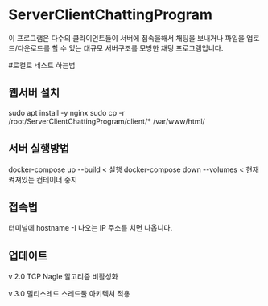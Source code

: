 # ServerClientChattingProgram
이 프로그램은 다수의 클라이언트들이 서버에 접속을해서 채팅을 보내거나 파일을 업로드/다운로드를 할 수 있는 대규모 서버구조를 모방한 채팅 프로그램입니다.


#로컬로 테스트 하는법

## 웹서버 설치
sudo apt install -y nginx
sudo cp -r /root/ServerClientChattingProgram/client/* /var/www/html/




## 서버 실행방법

docker-compose up --build < 실행
docker-compose down --volumes < 현재 켜져있는 컨테이너 중지



## 접속법 
터미널에 hostname -I
나오는 IP 주소를 치면 나옵니다.


## 업데이트
v 2.0 
TCP Nagle 알고리즘 비활성화 

v 3.0 
멀티스레드 스레드풀 아키텍쳐 적용

